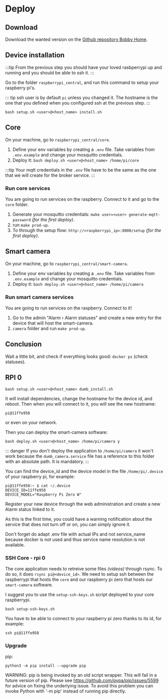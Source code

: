 # Deploy

## Download
Download the wanted version on the [Github repository Bobby Home](https://github.com/mxmaxime/bobby-home).

## Device installation
:::tip
From the previous step you should have your loved rasbperrypi up and running and you should be able to ssh it.
:::

Go to the folder `raspberrypi_central`, and run this command to setup your raspberry pi's.

::: tip
ssh user is by default `pi` unless you changed it.
The hostname is the one that you defined when you configured ssh at the previous step.
:::

```shell
bash setup.sh <user>@<host_name> install.sh
```

## Core
On your machine, go to `raspberrypi_central/core`.

1) Define your env variables by creating a `.env` file. Take variables from `.env.example` and change your mosquitto credentials.
2) Deploy it: `bash deploy.sh <user>@<host_name> /home/pi/core`

:::tip
Your mqtt credentials in the `.env` file have to be the same as the one that we will create for the broker service.
:::

### Run core services
You are going to run services on the raspberry. Connect to it and go to the `core` folder.

1) Generate your mosquitto credentials: `make user=<user> generate-mqtt-password` *(for the first deploy)*.
2) run `make prod-up`.
4) To through the setup flow: `http://<raspberrypi_ip>:8000/setup` *(for the first deploy)*.

## Smart camera
On your machine, go to `raspberrypi_central/smart-camera`.
1) Define your env variables by creating a `.env` file. Take variables from `.env.example` and change your mosquitto credentials.
2) Deploy it: `bash deploy.sh <user>@<host_name> /home/pi/camera`

### Run smart camera services
You are going to run services on the raspberry. Connect to it!

1) Go to the admin "Alarm › Alarm statuses" and create a new entry for the device that will host the smart-camera.
2) `camera` folder and run `make prod-up`.

## Conclusion
Wait a little bit, and check if everything looks good: `docker ps` (check statuses).

## RPI 0
```
bash setup.sh <user>@<host_name> dumb_install.sh
```
It will install dependencies, change the hostname for the device id, and reboot.
Then when you will connect to it, you will see the new hostname:
```
pi@11ffe958
```
or even on your network.

Then you can deploy the smart-camera software:

```
bash deploy.sh <user>@<host_name> /home/pi/camera y
```

::: danger
If you don't deploy the application to `/home/pi/camera` it won't work because the `dumb_camera.service` file has a reference to this folder with an absolute path. It is mandatory.
:::

You can find the device_id and the device model in the file `/home/pi/.device` of your raspberry pi, for example:

```
pi@11ffe958:~ $ cat ~/.device
DEVICE_ID=11ffe958
DEVICE_MODEL="Raspberry Pi Zero W"
```

Register your new device through the web administration and create a new Alarm status linked to it.

As this is the first time, you could have a warning notification about the service that does not turn off or on, you can simply ignore it.

Don't forget do adapt .env file with actual IPs and not service_name because docker is not used and thus service name resolution is not available.

### SSH Core - rpi 0
The core application needs to retreive some files *(videos)* through rsync.
To do so, it does `rsync pi@<device_id>`. We need to setup ssh between the raspberrypi that hosts the `core` and our raspberry pi zero that hosts our `smart-camera` software.


I suggest you to use the `setup-ssh-keys.sh` script deployed to your core raspberrypi.

```
bash setup-ssh-keys.sh
```

You have to be able to connect to your raspberry pi zero thanks to its id, for example:
```
ssh pi@11ffe958
```

### Upgrade
pip:
```
python3 -m pip install --upgrade pip
```

WARNING: pip is being invoked by an old script wrapper. This will fail in a future version of pip.
Please see https://github.com/pypa/pip/issues/5599 for advice on fixing the underlying issue.
To avoid this problem you can invoke Python with '-m pip' instead of running pip directly.
